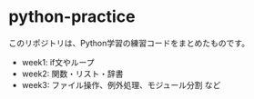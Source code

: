# python-practice

このリポジトリは、Python学習の練習コードをまとめたものです。  
- week1: if文やループ  
- week2: 関数・リスト・辞書  
- week3: ファイル操作、例外処理、モジュール分割 など